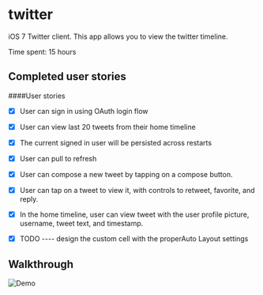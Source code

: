 twitter
=======
iOS 7 Twitter client. This app allows you to view the twitter timeline.

Time spent: 15 hours

Completed user stories
-

####User stories
 * [x] User can sign in using OAuth login flow
 * [x] User can view last 20 tweets from their home timeline
 * [x] The current signed in user will be persisted across restarts
 * [x] User can pull to refresh
 * [x] User can compose a new tweet by tapping on a compose button.
 * [X] User can tap on a tweet to view it, with controls to retweet, favorite, and reply.
 * [X] In the home timeline, user can view tweet with the user profile picture, username, tweet text, and timestamp. 
 * [X] TODO ---- design the custom cell with the properAuto Layout settings



Walkthrough
-
![Demo](twitter.gif)


